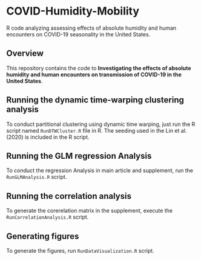 # COVID-Humidity-Mobility
R code analyzing assessing effects of absolute humidity and human encounters on COVID-19 seasonality in the United States.

## Overview
This repository contains the code to **Investigating the effects of absolute humidity and human encounters on transmission of COVID-19 in the United States**.

## Running the dynamic time-warping clustering analysis
To conduct partitional clustering using dynamic time warping, just run the R script named `RunDTWCluster.R` file in R. The seeding used in the Lin et al. (2020) is included in the R script.

## Running the GLM regression Analysis
To conduct the regression Analysis in main article and supplement, run the `RunGLMAnalysis.R` script.

## Running the correlation analysis
To generate the corerelation matrix in the supplement, execute the `RunCorrelationAnalysis.R` script.

## Generating figures
To generate the figures, run `RunDataVisualization.R` script.
